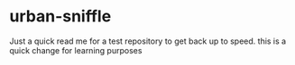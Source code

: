 # urban-sniffle
Just a quick read me for a test repository to get back up to speed.
this is a quick change for learning purposes

